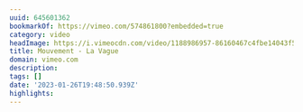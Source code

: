 ```yaml
---
uuid: 645601362
bookmarkOf: https://vimeo.com/574861800?embedded=true
category: video
headImage: https://i.vimeocdn.com/video/1188986957-86160467c4fbe14043f5f8624560bb2181a80d6851176f311782b567015a971b-d_640
title: Mouvement - La Vague
domain: vimeo.com
description:
tags: []
date: '2023-01-26T19:48:50.939Z'
highlights:
---
```



